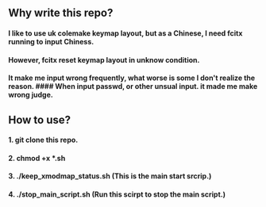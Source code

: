 ## Why write this repo?
#### I like to use uk colemake keymap layout, but as a Chinese, I need fcitx running to input Chiness.
#### However, fcitx reset keymap layout in unknow condition.
#### It make me input wrong frequently, what worse is some I don't realize the reason. #### When input passwd, or other unsual input. it made me make wrong judge.

## How to use?
#### 1. git clone this repo.
#### 2. chmod +x *.sh
#### 3. ./keep_xmodmap_status.sh   (This is the main start srcrip.)
#### 4. ./stop_main_script.sh    (Run this scirpt to stop the main script.)


